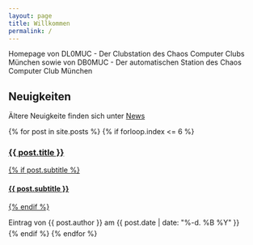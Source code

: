 ```yaml
---
layout: page
title: Willkommen
permalink: /
---
```


Homepage von DL0MUC - Der Clubstation des Chaos Computer Clubs München 
sowie von DB0MUC - Der automatischen Station des Chaos Computer Club München

## Neuigkeiten

Ältere Neuigkeite finden sich unter <a href="/news" title="News">News</a>

<div class="post">
{% for post in site.posts %}
{% if forloop.index <= 6 %}
    <div class="post-preview">
        <a href="{{ post.url | prepend: site.baseurl }}.html">
            <h3 class="post-title"> {{ post.title }} </h3>
            {% if post.subtitle %}
            <h4 class="post-subtitle"> {{ post.subtitle }} </h4>
            {% endif %}
        </a>
        <p class="post-meta" style="margin-bottom:5px">Eintrag von {{ post.author }} am {{ post.date | date: "%-d. %B %Y" }}</p>
    </div>
{% endif %}
{% endfor %}
</div>
